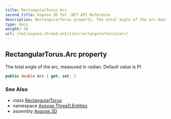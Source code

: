 ```yaml
---
title: RectangularTorus.Arc
second_title: Aspose.3D for .NET API Reference
description: RectangularTorus property. The total angle of the arc measured in radian. Default value is PI
type: docs
weight: 30
url: /net/aspose.threed.entities/rectangulartorus/arc/
---
```

## RectangularTorus.Arc property

The total angle of the arc, measured in radian. Default value is PI

```csharp
public double Arc { get; set; }
```

### See Also

* class [RectangularTorus](../)
* namespace [Aspose.ThreeD.Entities](../../rectangulartorus/)
* assembly [Aspose.3D](../../../)


